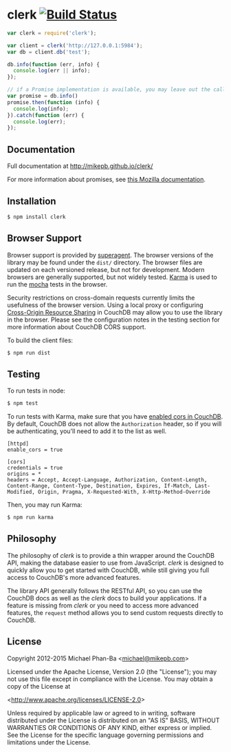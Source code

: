 # clerk [![Build Status](https://travis-ci.org/mikepb/clerk.svg)](http://travis-ci.org/mikepb/clerk)

```js
var clerk = require('clerk');

var client = clerk('http://127.0.0.1:5984');
var db = client.db('test');

db.info(function (err, info) {
  console.log(err || info);
});

// if a Promise implementation is available, you may leave out the callback
var promise = db.info()
promise.then(function (info) {
  console.log(info);
}).catch(function (err) {
  console.log(err);
});
```

## Documentation

Full documentation at http://mikepb.github.io/clerk/

For more information about promises, see 
[this Mozilla documentation][promises].

## Installation

```sh
$ npm install clerk
```

## Browser Support

Browser support is provided by [superagent][]. The browser versions of the
library may be found under the `dist/` directory. The browser files are updated
on each versioned release, but not for development. Modern browsers are
generally supported, but not widely tested. [Karma][karma] is used to  run the
[mocha][] tests in the browser.

Security restrictions on cross-domain requests currently limits the usefulness
of the browser version. Using a local proxy or configuring [Cross-Origin
Resource Sharing][cors] in CouchDB may allow you to use the library in the
browser. Please see the configuration notes in the testing section for more
information about CouchDB CORS support.

To build the client files:

```sh
$ npm run dist
```

## Testing

To run tests in node:

```sh
$ npm test
```

To run tests with Karma, make sure that you have [enabled cors in
CouchDB][couchdb_cors]. By default, CouchDB does not allow the `Authorization`
header, so if you will be authenticating, you'll need to add it to the list as
well.

```
[httpd]
enable_cors = true

[cors]
credentials = true
origins = *
headers = Accept, Accept-Language, Authorization, Content-Length, Content-Range, Content-Type, Destination, Expires, If-Match, Last-Modified, Origin, Pragma, X-Requested-With, X-Http-Method-Override
```

Then, you may run Karma:

```sh
$ npm run karma
```

## Philosophy

The philosophy of *clerk* is to provide a thin wrapper around the CouchDB API,
making the database easier to use from JavaScript. *clerk* is designed to
quickly allow you to get started with CouchDB, while still giving you full
access to CouchDB's more advanced features.

The library API generally follows the RESTful API, so you can use the CouchDB
docs as well as the *clerk* docs to build your applications. If a feature is
missing from *clerk* or you need to access more advanced features, the
`request` method allows you to send custom requests directly to CouchDB.

## License

Copyright 2012-2015 Michael Phan-Ba &lt;michael@mikepb.com&gt;

Licensed under the Apache License, Version 2.0 (the "License");
you may not use this file except in compliance with the License.
You may obtain a copy of the License at

&lt;http://www.apache.org/licenses/LICENSE-2.0&gt;

Unless required by applicable law or agreed to in writing, software
distributed under the License is distributed on an "AS IS" BASIS,
WITHOUT WARRANTIES OR CONDITIONS OF ANY KIND, either express or implied.
See the License for the specific language governing permissions and
limitations under the License.

[cors]: http://www.w3.org/TR/cors/
[couchdb_cors]: http://docs.couchdb.org/en/latest/config/http.html#cross-origin-resource-sharing
[karma]: http://karma-runner.github.io
[mocha]: http://mochajs.org
[promises]: https://developer.mozilla.org/en-US/docs/Web/JavaScript/Reference/Global_Objects/Promise
[superagent]: https://github.com/visionmedia/superagent
